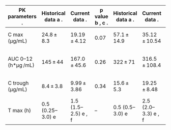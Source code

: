 | PK parameters . | Historical data a . | Current data . | p value b , c . | Historical data a . | Current data . | p value b , c . | Historical data a . | Current data . | p value d . |
| --- | --- | --- | --- | --- | --- | --- | --- | --- | --- |
| C max (µg/mL) | 24.8 ± 8.3 | 19.19 ± 4.12 | 0.07 | 57.1 ± 14.9 | 35.12 ± 10.54 | 0.001 | 73.2 ± 19.2 | 36.11 (27.58–44.64) e | – |
| AUC 0–12 (h*µg /mL) | 145 ± 44 | 167.0 ± 45.6 | 0.26 | 322 ± 71 | 316.5 ± 108.4 | 0.88 | 433 ± 94 | 290.9 (176.14–405.59) e | – |
| C trough (µg/mL) | 8.4 ± 3.8 | 9.99 ± 3.86 | 0.34 | 15.6 ± 5.3 | 19.25 ± 8.48 | 0.22 | 20.6 ± 5.8 | 13.03 (2.98–23.07) e | – |
| T max (h) | 0.5 (0.25–3.0) e | 1.5 (1.5–2.5) e , f | – | 0.5 (0.5–3.0) e | 2.5 (2.0–3.3) e , f | – | 0.5 (0.5–3) e | 1.5 (1.5) e , f | – |